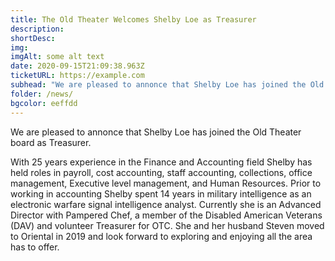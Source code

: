 ```yaml
---
title: The Old Theater Welcomes Shelby Loe as Treasurer
description:  
shortDesc: 
img: 
imgAlt: some alt text
date: 2020-09-15T21:09:38.963Z
ticketURL: https://example.com
subhead: "We are pleased to annonce that Shelby Loe has joined the Old Theater board as Treasurer."
folder: /news/
bgcolor: eeffdd
---
```


We are pleased to annonce that Shelby Loe has joined the Old Theater board as Treasurer.

With 25 years experience in the Finance and Accounting field Shelby has held roles in payroll, cost accounting, staff accounting, collections, office management, Executive level management, and Human Resources.  Prior to working in accounting Shelby spent 14 years in military intelligence as an electronic warfare signal intelligence analyst.  Currently she is an Advanced Director with Pampered Chef, a member of the Disabled American Veterans (DAV) and volunteer Treasurer for OTC.  She and her husband Steven moved to Oriental in 2019 and look forward to exploring and enjoying all the area has to offer.



